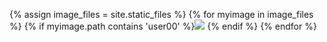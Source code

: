 
{% assign image_files = site.static_files %}
{% for myimage in image_files %}
  {% if myimage.path contains 'user00' %}<img src="{{ myimage.path }}"> {% endif %}
{% endfor %}

